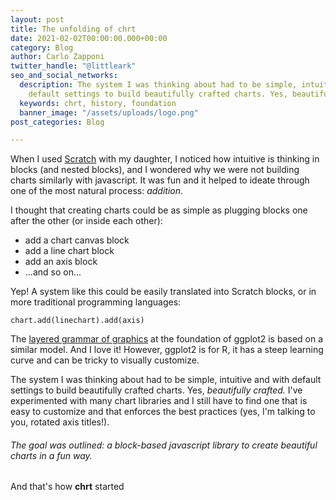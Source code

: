 ```yaml
---
layout: post
title: The unfolding of chrt
date: 2021-02-02T00:00:00.000+00:00
category: Blog
author: Carlo Zapponi
twitter_handle: "@littleark"
seo_and_social_networks:
  description: The system I was thinking about had to be simple, intuitive and with
    default settings to build beautifully crafted charts. Yes, beautifully crafted.
  keywords: chrt, history, foundation
  banner_image: "/assets/uploads/logo.png"
post_categories: Blog

---
```

When I used [Scratch](https://scratch.mit.edu/) with my daughter, I noticed how intuitive is thinking in blocks (and nested blocks), and I wondered why we were not building charts similarly with javascript. It was fun and it helped to ideate through one of the most natural process: _addition_.

I thought that creating charts could be as simple as plugging blocks one after the other (or inside each other):

* add a chart canvas block
* add a line chart block
* add an axis block
* ...and so on...

Yep! A system like this could be easily translated into Scratch blocks, or in more traditional programming languages:

    chart.add(linechart).add(axis)

The [layered grammar of graphics]() at the foundation of ggplot2 is based on a similar model. And I love it! However, ggplot2 is for R, it has a steep learning curve and can be tricky to visually customize.

The system I was thinking about had to be simple, intuitive and with default settings to build beautifully crafted charts. Yes, _beautifully crafted._ I've experimented with many chart libraries and I still have to find one that is easy to customize and that enforces the best practices (yes, I'm talking to you, rotated axis titles!).

###### The goal was outlined: a block-based javascript library to create beautiful charts in a fun way.

And that's how **chrt** started